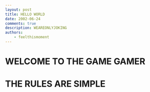 ```yaml
---
layout: post
title: HELLO WORLD
date: 2002-06-24
comments: true
description: WEAREONLYJOKING
authors:
    - feelthismoment
---
```


# WELCOME TO THE GAME GAMER


# THE RULES ARE SIMPLE
